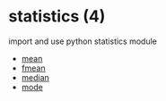 # statistics (4)
import and use python statistics module

+ [mean](mean.py)
+ [fmean](fmean.py)
+ [median](median.py)
+ [mode](mode.py)
